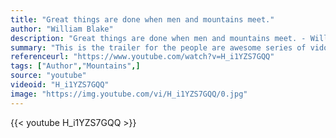 ```yaml
---
title: "Great things are done when men and mountains meet."
author: "William Blake"
description: "Great things are done when men and mountains meet. - William Blake quotes from GetInspired365.com"
summary: "This is the trailer for the people are awesome series of vidoes"
referenceurl: "https://www.youtube.com/watch?v=H_i1YZS7GQQ"
tags: ["Author","Mountains",]
source: "youtube"
videoid: "H_i1YZS7GQQ"
image: "https://img.youtube.com/vi/H_i1YZS7GQQ/0.jpg"
---
```


{{< youtube H_i1YZS7GQQ >}}

